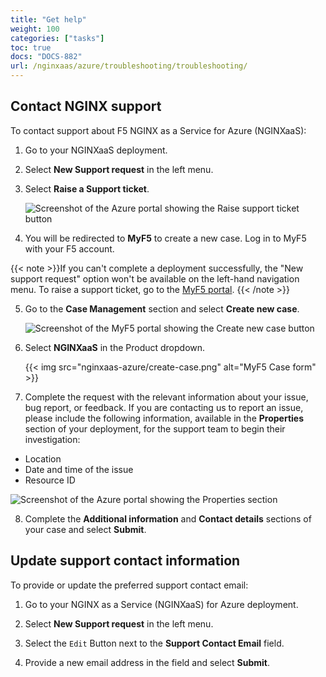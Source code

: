 ```yaml
---
title: "Get help"
weight: 100
categories: ["tasks"]
toc: true
docs: "DOCS-882"
url: /nginxaas/azure/troubleshooting/troubleshooting/
---
```


## Contact NGINX support

To contact support about F5 NGINX as a Service for Azure (NGINXaaS):

1. Go to your NGINXaaS deployment.

2. Select **New Support request** in the left menu.

3. Select **Raise a Support ticket**.

   ![Screenshot of the Azure portal showing the Raise support ticket button](nginxaas-azure/raise-ticket.png)

4. You will be redirected to **MyF5** to create a new case. Log in to MyF5 with your F5 account.

{{< note >}}If you can't complete a deployment successfully, the "New support request" option won't be available on the left-hand navigation menu. To raise a support ticket, go to the [MyF5 portal](https://my.f5.com). {{< /note >}}

5. Go to the **Case Management** section and select **Create new case**.

   ![Screenshot of the MyF5 portal showing the Create new case button](nginxaas-azure/new-case.png)

6. Select **NGINXaaS** in the Product dropdown.

   {{< img src="nginxaas-azure/create-case.png" alt="MyF5 Case form" >}}

7. Complete the request with the relevant information about your issue, bug report, or feedback. If you are contacting us to report an issue, please include the following information, available in the **Properties** section of your deployment, for the support team to begin their investigation:

- Location
- Date and time of the issue
- Resource ID

![Screenshot of the Azure portal showing the Properties section](nginxaas-azure/properties.png)

8. Complete the **Additional information** and **Contact details** sections of your case and select **Submit**.

## Update support contact information

To provide or update the preferred support contact email:

1. Go to your NGINX as a Service (NGINXaaS) for Azure deployment.

2. Select **New Support request** in the left menu.

3. Select the `Edit` Button next to the **Support Contact Email** field.

4. Provide a new email address in the field and select **Submit**.
